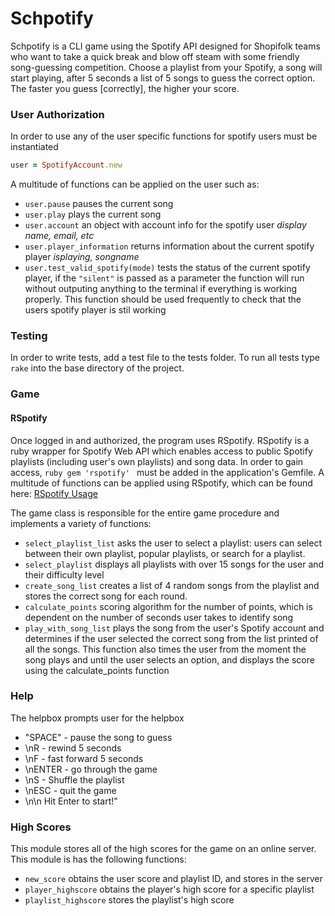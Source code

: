 # Schpotify 

Schpotify is a CLI game using the Spotify API designed for Shopifolk teams who want to take a quick break and blow off steam with some friendly song-guessing competition. Choose a playlist from your Spotify, a song will start playing, after 5 seconds a list of 5 songs to guess the correct option. The faster you guess [correctly], the higher your score. 


### User Authorization

In order to use any of the user specific functions for spotify users must be instantiated
```ruby
user = SpotifyAccount.new
```

A multitude of functions can be applied on the user such as:
- `user.pause` pauses the current song
- `user.play` plays the current song
- `user.account` an object with account info for the spotify user _display name, email, etc_
- `user.player_information` returns information about the current spotify player _isplaying, songname_
- `user.test_valid_spotify(mode)` tests the status of the current spotify player, if the `"silent"` is passed as a parameter the function will run without outputing anything to the terminal if everything is working properly. This function should be used frequently to check that the users spotify player is stil working
### Testing

In order to write tests, add a test file to the tests folder. To run all tests type `rake` into the base directory of the project.

### Game

#### RSpotify 
Once logged in and authorized, the program uses RSpotify. RSpotify is a ruby wrapper for Spotify Web API which enables access to public Spotify playlists (including user's own playlists) and song data. In order to gain access, ```ruby gem 'rspotify' ``` must be added in the application's Gemfile. A multitude of functions can be applied using RSpotify, which can be found here: [RSpotify Usage](https://github.com/guilhermesad/rspotify)

The game class is responsible for the entire game procedure and implements a variety of functions:
- `select_playlist_list` asks the user to select a playlist: users can select between their own playlist, popular playlists, or search for a playlist.
- `select_playlist` displays all playlists with over 15 songs for the user and their difficulty level
- `create_song_list` creates a list of 4 random songs from the playlist and stores the correct song for each round.
- `calculate_points` scoring algorithm for the number of points, which is dependent on the number of seconds user takes to identify song
- `play_with_song_list` plays the song from the user's Spotify account and determines if the user selected the correct song from the list printed of all the songs. This function also times the user from the moment the song plays and until the user selects an option, and displays the score using the calculate_points function

### Help
The helpbox prompts user for the helpbox
- "SPACE" - pause the song to guess
- \nR - rewind 5 seconds
- \nF - fast forward 5 seconds
- \nENTER - go through the game
- \nS - Shuffle the playlist
- \nESC - quit the game
- \n\n Hit Enter to start!"

### High Scores
This module stores all of the high scores for the game on an online server. This module is has the following functions:
- `new_score` obtains the user score and playlist ID, and stores in the server
- `player_highscore` obtains the player's high score for a specific playlist
- `playlist_highscore` stores the playlist's high score
